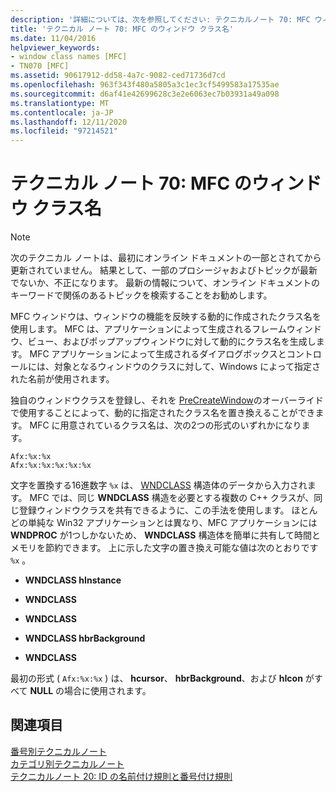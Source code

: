 ```yaml
---
description: '詳細については、次を参照してください: テクニカルノート 70: MFC ウィンドウクラス名'
title: 'テクニカル ノート 70: MFC のウィンドウ クラス名'
ms.date: 11/04/2016
helpviewer_keywords:
- window class names [MFC]
- TN070 [MFC]
ms.assetid: 90617912-dd58-4a7c-9082-ced71736d7cd
ms.openlocfilehash: 963f343f480a5805a3c1ec3cf5499583a17535ae
ms.sourcegitcommit: d6af41e42699628c3e2e6063ec7b03931a49a098
ms.translationtype: MT
ms.contentlocale: ja-JP
ms.lasthandoff: 12/11/2020
ms.locfileid: "97214521"
---
```

# <a name="tn070-mfc-window-class-names"></a>テクニカル ノート 70: MFC のウィンドウ クラス名

> [!NOTE]
> 次のテクニカル ノートは、最初にオンライン ドキュメントの一部とされてから更新されていません。 結果として、一部のプロシージャおよびトピックが最新でないか、不正になります。 最新の情報について、オンライン ドキュメントのキーワードで関係のあるトピックを検索することをお勧めします。

MFC ウィンドウは、ウィンドウの機能を反映する動的に作成されたクラス名を使用します。 MFC は、アプリケーションによって生成されるフレームウィンドウ、ビュー、およびポップアップウィンドウに対して動的にクラス名を生成します。 MFC アプリケーションによって生成されるダイアログボックスとコントロールには、対象となるウィンドウのクラスに対して、Windows によって指定された名前が使用されます。

独自のウィンドウクラスを登録し、それを [PreCreateWindow](../mfc/reference/cwnd-class.md#precreatewindow)のオーバーライドで使用することによって、動的に指定されたクラス名を置き換えることができます。 MFC に用意されているクラス名は、次の2つの形式のいずれかになります。

```
Afx:%x:%x
Afx:%x:%x:%x:%x:%x
```

文字を置換する16進数字 `%x` は、 [WNDCLASS](/windows/win32/api/winuser/ns-winuser-wndclassw) 構造体のデータから入力されます。 MFC では、同じ **WNDCLASS** 構造を必要とする複数の C++ クラスが、同じ登録ウィンドウクラスを共有できるように、この手法を使用します。 ほとんどの単純な Win32 アプリケーションとは異なり、MFC アプリケーションには **WNDPROC** が1つしかないため、 **WNDCLASS** 構造体を簡単に共有して時間とメモリを節約できます。 上に示した文字の置き換え可能な値は次のとおりです `%x` 。

- **WNDCLASS hInstance**

- **WNDCLASS**

- **WNDCLASS**

- **WNDCLASS hbrBackground**

- **WNDCLASS**

最初の形式 ( `Afx:%x:%x` ) は、 **hcursor**、 **hbrBackground**、および **hIcon** がすべて **NULL** の場合に使用されます。

## <a name="see-also"></a>関連項目

[番号別テクニカルノート](../mfc/technical-notes-by-number.md)<br/>
[カテゴリ別テクニカルノート](../mfc/technical-notes-by-category.md)<br/>
[テクニカルノート 20: ID の名前付け規則と番号付け規則](../mfc/tn020-id-naming-and-numbering-conventions.md)
